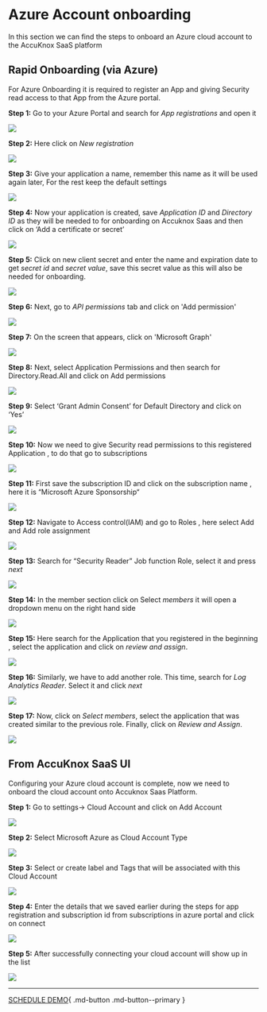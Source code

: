 

# **Azure Account onboarding**
In this section we can find the steps to onboard an Azure cloud account to the AccuKnox SaaS platform

## **Rapid Onboarding (via Azure)**

For Azure Onboarding it is required to register an App and giving Security read access to that App from the Azure portal.

**Step 1:** Go to your Azure Portal and search for *App registrations* and open it

![](images/azure1.png)

**Step 2:** Here click on *New registration*

![](images/azure2.png)


**Step 3:** Give your application a name, remember this name as it will be used again later, For the rest keep the default settings

![](images/azure3.png)


**Step 4:** Now your application is created,  save *Application ID* and *Directory ID* as they will be needed to for onboarding on Accuknox Saas and then click on ‘Add a certificate or secret’

![](images/azure4.png)


**Step 5:** Click on new client secret and enter the name and expiration date to get *secret id* and *secret value*, save this secret value as this will also be needed for onboarding.

![](images/azure5.png)

**Step 6:** Next, go to *API permissions* tab and click on 'Add  permission'

![](images/azure5-0.png)

**Step 7:** On the screen that appears, click on 'Microsoft Graph'

![](images/azure5-1.png)

**Step 8:** Next, select Application Permissions and then search for Directory.Read.All and click on Add permissions

![](images/azure5-2.png)

**Step 9:** Select ‘Grant Admin Consent’ for Default Directory and click on ‘Yes’

![](images/azure5-3.png)


**Step 10:** Now we need to give Security read permissions to this registered Application , to do that go to subscriptions

![](images/azure6.png)


**Step 11:** First save the subscription ID and click on the subscription name , here it is “Microsoft Azure Sponsorship“

![](images/azure7.png)


**Step 12:** Navigate to Access control(IAM) and go to Roles , here select Add and Add role assignment

![](images/azure8.png)


**Step 13:** Search for “Security Reader” Job function Role, select it and press *next*

![](images/azure9.png)


**Step 14:** In the member section click on Select *members* it will open a dropdown menu on the right hand side

![](images/azure10.png)


**Step 15:** Here search for the Application that you registered in the beginning , select the application and click on *review and assign*.

![](images/azure11.png)

**Step 16:** Similarly, we have to add another role. This time, search for *Log Analytics Reader*. Select it and click *next*

![](images/azure11-0.png)

**Step 17:** Now, click on *Select members*, select the application that was created similar to the previous role. Finally, click on *Review and Assign*.

![](images/azure11-1.png)


## **From AccuKnox SaaS UI**

Configuring your Azure cloud account is complete, now we need to onboard the cloud account onto Accuknox Saas Platform.

**Step 1:** Go to settings-> Cloud Account and click on Add Account

![](images/azure12.png)


**Step 2:** Select Microsoft Azure as Cloud Account Type

![](images/azure13.png)


**Step 3:** Select or create label and Tags that will be associated with this Cloud Account

![](images/azure14.png)


**Step 4:** Enter the details that we saved earlier during the steps for app registration and subscription id from subscriptions in azure portal and click on connect

![](images/azure15.png)


**Step 5:** After successfully connecting your cloud account will show up in the list

![](images/azure16.png)


<!---Similarly, for Azure or GCP, follow guidelines on AccuKnox SaaS infrastructure in Cloud Onboarding Screen.-->

- - -
[SCHEDULE DEMO](https://www.accuknox.com/contact-us){ .md-button .md-button--primary }